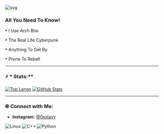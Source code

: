 ![svg](https://readme-typing-svg.demolab.com/?font=Pixelify+Sans&size=32&duration=2550&pause=1000&color=ffffff&random=false&width=435&lines=Welcome+to+my+profile+!)
###  **All You Need To Know!**
**`*`** I Use Arch Btw

**`*`** The Real Life Cyberpunk

**`*`** Anything To Get By

**`*`** Prone To Rebell

---

### ⚡ * Stats:**

[![Top Langs](https://github-readme-stats.vercel.app/api/top-langs/?username=0xslayy&layout=compact&theme=radical)](https://github.com/anuraghazra/github-readme-stats)
[![GitHub Stats](https://github-readme-stats.vercel.app/api?username=Chronic0x&show_icons=true&theme=radical)](https://github.com/Chronic0x)

---

### 🌐 **Connect with Me:**
- **Instagram:** [@0xslayy](https://www.instagram.com/Chronic0x/)
 
![Linux](https://img.shields.io/badge/-Linux-00FF00?style=flat-square&logo=linux&logoColor=black)
![C++](https://img.shields.io/badge/-C++-00FFFF?style=flat-square&logo=c)
![Python](https://img.shields.io/badge/-Python-FF00FF?style=flat-square&logo=python)
